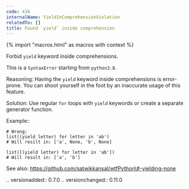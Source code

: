 ```yaml
---
code: 416
internalName: YieldInComprehensionViolation
relatedTo: []
title: Found `yield` inside comprehension
---
```


{% import "macros.html" as macros with context %}

Forbid `yield` keyword inside comprehensions.

This is a `SyntaxError` starting from `python3.8`.

Reasoning: Having the `yield` keyword inside comprehensions is
error-prone. You can shoot yourself in the foot by an inaccurate usage
of this feature.

Solution: Use regular `for` loops with `yield` keywords or create a
separate generator function.

Example::

    # Wrong:
    list((yield letter) for letter in 'ab')
    # Will resilt in: ['a', None, 'b', None]
    
    list([(yield letter) for letter in 'ab'])
    # Will result in: ['a', 'b']

See also: https://github.com/satwikkansal/wtfPython\#-yielding-none

.. versionadded:: 0.7.0 .. versionchanged:: 0.11.0